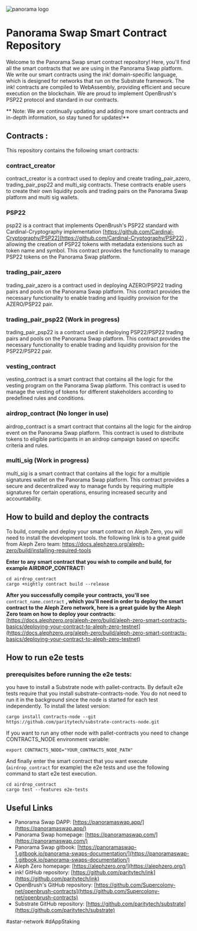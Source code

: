 ![panorama logo](https://i.imagesup.co/images2/302ff85b1ff055738b8c63ae2ca0137f9c3a6929.png)

# Panorama Swap Smart Contract Repository

Welcome to the Panorama Swap smart contract repository! Here, you'll find all the smart contracts that we are using in the Panorama Swap platform. We write our smart contracts using the ink! domain-specific language, which is designed for networks that run on the Substrate framework. The ink! contracts are compiled to WebAssembly, providing efficient and secure execution on the blockchain. We are proud to implement OpenBrush's PSP22 protocol and standard in our contracts.

** Note: We are continually updating and adding more smart contracts and in-depth information, so stay tuned for updates!**

## Contracts :
This repository contains the following smart contracts:

### contract_creator
contract_creator is a contract used to deploy and create trading_pair_azero, trading_pair_psp22 and multi_sig contracts. These contracts enable users to create their own liquidity pools and trading pairs on the Panorama Swap platform and multi sig wallets.

### PSP22
psp22 is a contract that implements OpenBrush's PSP22 standard with Cardinal-Cryptography implementation [https://github.com/Cardinal-Cryptography/PSP22](https://github.com/Cardinal-Cryptography/PSP22) , allowing the creation of PSP22 tokens with metadata extensions such as token name and symbol. This contract provides the functionality to manage PSP22 tokens on the Panorama Swap platform.

### trading_pair_azero
trading_pair_azero is a contract used in deploying AZERO/PSP22 trading pairs and pools on the Panorama Swap platform. This contract provides the necessary functionality to enable trading and liquidity provision for the AZERO/PSP22 pair.

### trading_pair_psp22 (Work in progress)
trading_pair_psp22 is a contract used in deploying PSP22/PSP22 trading pairs and pools on the Panorama Swap platform. This contract provides the necessary functionality to enable trading and liquidity provision for the PSP22/PSP22 pair.

### vesting_contract
vesting_contract is a smart contract that contains all the logic for the vesting program on the Panorama Swap platform. This contract is used to manage the vesting of tokens for different stakeholders according to predefined rules and conditions.

### airdrop_contract (No longer in use)
airdrop_contract is a smart contract that contains all the logic for the airdrop event on the Panorama Swap platform. This contract is used to distribute tokens to eligible participants in an airdrop campaign based on specific criteria and rules.

### multi_sig (Work in progress)
multi_sig is a smart contract that contains all the logic for a multiple signatures wallet on the Panorama Swap platform. This contract provides a secure and decentralized way to manage funds by requiring multiple signatures for certain operations, ensuring increased security and accountability.

## How to build and deploy the contracts

To build, compile and deploy your smart contract on Aleph Zero, you will need to install the development tools. the following link is to a great guide from Aleph Zero team: https://docs.alephzero.org/aleph-zero/build/installing-required-tools

**Enter to any smart contract that you wish to compile and build, for example AIRDROP_CONTRACT:**

```
cd airdrop_contract
cargo +nightly contract build --release
```

**After you successfully compile your contracts, you'll see** ```contract_name.contract```
**, which you'll need in order to deploy the smart contract to the Aleph Zero network, here is a great guide by the Aleph Zero team on how to deploy your contracts:** [https://docs.alephzero.org/aleph-zero/build/aleph-zero-smart-contracts-basics/deploying-your-contract-to-aleph-zero-testnet](https://docs.alephzero.org/aleph-zero/build/aleph-zero-smart-contracts-basics/deploying-your-contract-to-aleph-zero-testnet)

## How to run e2e tests ##

### prerequisites before running the e2e tests:

you have to install a Substrate node with pallet-contracts. By default e2e tests require that you install substrate-contracts-node. You do not need to run it in the background since the node is started for each test independently. To install the latest version:
```
cargo install contracts-node --git https://github.com/paritytech/substrate-contracts-node.git
```

If you want to run any other node with pallet-contracts you need to change CONTRACTS_NODE environment variable:
```
export CONTRACTS_NODE="YOUR_CONTRACTS_NODE_PATH"
```

And finally enter the smart contract that you want execute (```airdrop_contract``` for example) the e2e tests and use the following command to start e2e test execution.

```
cd airdrop_contract
cargo test --features e2e-tests
```


## Useful Links

- Panorama Swap DAPP: [https://panoramaswap.app/](https://panoramaswap.app/)
- Panorama Swap homepage: [https://panoramaswap.com/](https://panoramaswap.com/)
- Panorama Swap gitbook: [https://panoramaswap-1.gitbook.io/panorama-swaps-documentation/](https://panoramaswap-1.gitbook.io/panorama-swaps-documentation/)
- Aleph Zero homepage: [https://alephzero.org/](https://alephzero.org/)
- ink! GitHub repository: [https://github.com/paritytech/ink](https://github.com/paritytech/ink)
- OpenBrush's GitHub repository: [https://github.com/Supercolony-net/openbrush-contracts](https://github.com/Supercolony-net/openbrush-contracts)
- Substrate GitHub repository: [https://github.com/paritytech/substrate](https://github.com/paritytech/substrate)

#astar-network #dAppStaking